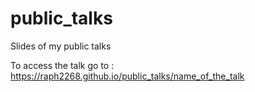 # public_talks
 Slides of my public talks 

To access the talk go to : 
https://raph2268.github.io/public_talks/name_of_the_talk



